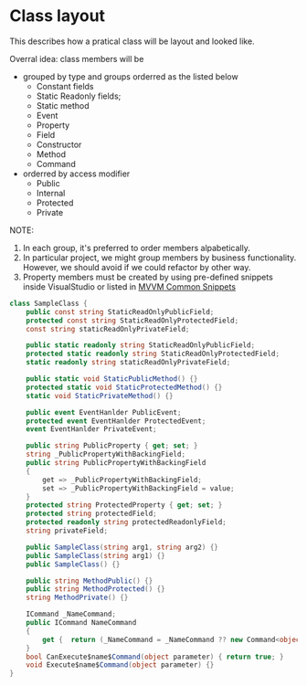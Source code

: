 
# Class layout
This describes how a pratical class will be layout and looked like.

Overral idea: class members will be
- grouped by type and groups orderred as the listed below
    - Constant fields
    - Static Readonly fields;
    - Static method
    - Event
    - Property
    - Field
    - Constructor
    - Method
    - Command
- orderred by access modifier
    - Public
    - Internal
    - Protected
    - Private

NOTE: 
1. In each group, it's preferred to order members alpabetically.
2. In particular project, we might group members by business functionality. However, we should avoid if we could refactor by other way.
3. Property members  must be created by using pre-defined snippets inside VisualStudio or listed in [MVVM Common Snippets](./mvvm-common-snippets.md#common-blocks)

```c#
class SampleClass {
    public const string StaticReadOnlyPublicField;
    protected const string StaticReadOnlyProtectedField;
    const string staticReadOnlyPrivateField;

    public static readonly string StaticReadOnlyPublicField;
    protected static readonly string StaticReadOnlyProtectedField;
    static readonly string staticReadOnlyPrivateField;

    public static void StaticPublicMethod() {}
    protected static void StaticProtectedMethod() {}
    static void StaticPrivateMethod() {}

    public event EventHanlder PublicEvent;
    protected event EventHanlder ProtectedEvent;
    event EventHanlder PrivateEvent;

    public string PublicProperty { get; set; }
    string _PublicPropertyWithBackingField;
    public string PublicPropertyWithBackingField 
    { 
        get => _PublicPropertyWithBackingField; 
        set => _PublicPropertyWithBackingField = value; 
    }
    protected string ProtectedProperty { get; set; }
    protected string protectedField;
    protected readonly string protectedReadonlyField;
    string privateField;

    public SampleClass(string arg1, string arg2) {}
    public SampleClass(string arg1) {}
    public SampleClass() {}

    public string MethodPublic() {}
    public string MethodProtected() {}
    string MethodPrivate() {}

    ICommand _NameCommand;
    public ICommand NameCommand
    {
        get {  return (_NameCommand = _NameCommand ?? new Command<object>(ExecuteNameCommand, CanExecuteNameCommand)); }
    }
    bool CanExecute$name$Command(object parameter) { return true; }
    void Execute$name$Command(object parameter) {}
}
```